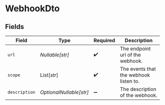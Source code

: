 # WebhookDto


## Fields

| Field                                  | Type                                   | Required                               | Description                            |
| -------------------------------------- | -------------------------------------- | -------------------------------------- | -------------------------------------- |
| `url`                                  | *Nullable[str]*                        | :heavy_check_mark:                     | The endpoint url of the webhook.       |
| `scope`                                | List[*str*]                            | :heavy_check_mark:                     | The events that the webhook listen to. |
| `description`                          | *OptionalNullable[str]*                | :heavy_minus_sign:                     | The description of the webhook.        |